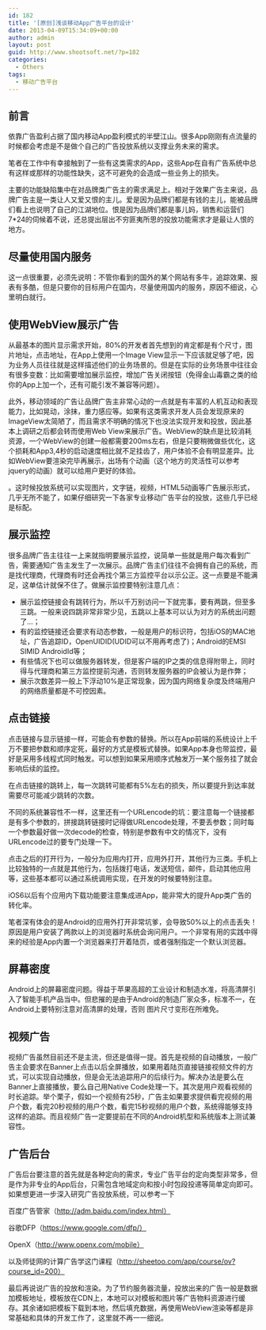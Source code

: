 ```yaml
---
id: 182
title: '[原创]浅谈移动App广告平台的设计'
date: 2013-04-09T15:34:09+00:00
author: admin
layout: post
guid: http://www.shootsoft.net/?p=182
categories:
  - Others
tags:
  - 移动广告平台
---
```

## 前言

依靠广告盈利占据了国内移动App盈利模式的半壁江山。很多App刚刚有点流量的时候都会考虑是不是做个自己的广告投放系统以支撑业务未来的需求。

笔者在工作中有幸接触到了一些有这类需求的App，这些App在自有广告系统中总有这样或那样的功能性缺失，这不可避免的会造成一些业务上的损失。
  
主要的功能缺陷集中在对品牌类广告主的需求满足上。相对于效果广告主来说，品牌广告主是一类让人又爱又恨的主儿。爱是因为品牌们都是有钱的主儿，能被品牌们看上也说明了自己的江湖地位。恨是因为品牌们都是事儿妈，销售和运营们7*24的伺候着不说，还总提出层出不穷匪夷所思的投放功能需求才是最让人恨的地方。

## 尽量使用国内服务

这一点很重要，必须先说明：不管你看到的国外的某个网站有多牛，追踪效果、报表有多酷，但是只要你的目标用户在国内，尽量使用国内的服务，原因不细说，心里明白就行。

## 使用WebView展示广告

从最基本的图片显示需求开始，80%的开发者首先想到的肯定都是有个尺寸，图片地址，点击地址，在App上使用一个Image View显示一下应该就足够了吧，因为业务人员往往就是这样描述他们的业务场景的。但是在实际的业务场景中往往会有很多变数：比如需要增加展示监控，增加广告关闭按钮（免得金山毒霸之类的给你的App上加一个，还有可能引发不兼容等问题）。
  
此外，移动领域的广告让品牌广告主非常心动的一点就是有丰富的人机互动和表现能力，比如晃动，涂抹，重力感应等。如果有这类需求开发人员会发现原来的ImageView太简陋了，而且需求不明确的情况下也没法实现开发和投放，因此基本上调研之后都会转而使用Web View来展示广告。WebView的缺点是比较消耗资源，一个WebView的创建一般都需要200ms左右，但是只要稍微做些优化，这个损耗和App3,4秒的启动速度相比就不足挂齿了，用户体验不会有明显差异。比如WebView要渲染完毕再展示，出场有个动画（这个地方的灵活性可以参考jquery的动画）就可以给用户更好的体验。
  
。这时候投放系统可以实现图片，文字链，视频，HTML5动画等广告展示形式，几乎无所不能了，如果仔细研究一下各家专业移动广告平台的投放，这些几乎已经是标配。

## 展示监控

很多品牌广告主往往一上来就指明要展示监控，说简单一些就是用户每次看到广告，需要通知广告主发生了一次展示。品牌广告主们往往不会拥有自己的系统，而是找代理商，代理商有时还会再找个第三方监控平台以示公正。这一点要是不能满足，这单估计就保不住了。做展示监控要特别注意几点：

  * 展示监控链接会有跳转行为，所以千万别访问一下就完事，要有两跳，但至多三跳。一般来说四跳非常非常少见，五跳以上基本可以认为对方的系统出问题了…；
  * 有的监控链接还会要求有动态参数，一般是用户的标识符，包括iOS的MAC地址，广告追踪ID，OpenUIDID(UDID可以不用再考虑了)；Android的EMSI SIMID AndroidId等；
  * 有些情况下也可以做服务器转发，但是客户端的IP之类的信息得附带上，同时得与代理商和第三方监控提前沟通，否则转发服务器的IP会被认为是作弊；
  * 展示次数差异一般上下浮动10%是正常现象，因为国内网络复杂度及终端用户的网络质量都是不可控因素。

## 点击链接

点击链接与显示链接一样，可能会有参数的替换。所以在App前端的系统设计上千万不要把参数和顺序定死，最好的方式是模板式替换。如果App本身也带监控，最好是采用多线程式同时触发。可以想到如果采用顺序式触发万一某个服务挂了就会影响后续的监控。
  
在点击链接的跳转上，每一次跳转可能都有5%左右的损失，所以要提升到达率就需要尽可能减少跳转的次数。
  
不同的系统兼容性不一样，这里还有一个URLencode的坑：要注意每一个链接都是有多个参数的，拼接跳转链接时记得做URLencode处理，不要丢参数；同时每一个参数最好做一次decode的检查，特别是参数有中文的情况下，没有URLencode过的要专门处理一下。
  
点击之后的打开行为，一般分为应用内打开，应用外打开，其他行为三类。手机上比较独特的一点就是其他行为，包括拨打电话，发送短信，邮件，启动其他应用等，这些基本都可以通过系统调用实现，在开发的时候要特别注意。
  
iOS6以后有个应用内下载功能要注意集成进App，能非常大的提升App类广告的转化率。
  
笔者深有体会的是Android的应用外打开非常坑爹，会导致50%以上的点击丢失！原因是用户安装了两款以上的浏览器时系统会询问用户。一个非常有用的实践中得来的经验是App内置一个浏览器来打开着陆页，或者强制指定一个默认浏览器。

## 屏幕密度

Android上的屏幕密度问题。得益于苹果高超的工业设计和制造水准，将高清屏引入了智能手机产品当中。但悲摧的是由于Android的制造厂家众多，标准不一，在Android上要特别注意对高清屏的处理，否则 图片尺寸变形在所难免。

## 视频广告

视频广告虽然目前还不是主流，但还是值得一提。首先是视频的自动播放，一般广告主会要求在Banner上点击以后全屏播放，如果用着陆页直接链接视频文件的方式，可以实现自动播放，但是会无法追踪用户的后续行为。解决办法是要么在Banner上直接播放，要么自己用Native Code处理一下。其次是用户观看视频的时长追踪。举个栗子，假如一个视频有25秒，广告主如果要求提供看完视频的用户个数，看完20秒视频的用户个数，看完15秒视频的用户个数，系统得能够支持这样的追踪。而且视频广告一定要提前在不同的Android机型和系统版本上测试兼容性。

## 广告后台

广告后台要注意的首先就是各种定向的需求，专业广告平台的定向类型非常多，但是作为非专业的App后台，只需包含地域定向和按小时包段投递等简单定向即可。如果想更进一步深入研究广告投放系统，可以参考一下
  
百度广告管家（http://adm.baidu.com/index.html）
  
谷歌DFP（https://www.google.com/dfp/）
  
OpenX（http://www.openx.com/mobile）
  
以及师徒网的计算广告学这门课程（http://sheetoo.com/app/course/ov?course_id=200）

最后再说说广告的投放和渲染。为了节约服务器流量，投放出来的广告一般是数据加模板地址，模板放在CDN上，本地可以对模板和图片等广告物料资源进行缓存。其余诸如把模板下载到本地，然后填充数据，再使用WebView渲染等都是非常基础和具体的开发工作了，这里就不再一一细说。